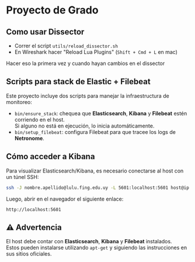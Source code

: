 # Proyecto de Grado

## Como usar Dissector
- Correr el script `utils/reload_dissector.sh`
- En Wireshark hacer "Reload Lua Plugins" (`Shift + Cmd + L` en mac)

Hacer eso la primera vez y cuando hayan cambios en el dissector

## Scripts para stack de Elastic + Filebeat

Este proyecto incluye dos scripts para manejar la infraestructura de monitoreo:

- `bin/ensure_stack`: chequea que **Elasticsearch**, **Kibana** y **Filebeat** estén corriendo en el host.  
  Si alguno no está en ejecución, lo inicia automáticamente.
- `bin/setup_filebeat`: configura Filebeat para que tracee los logs de **Netronome**.

## Cómo acceder a Kibana

Para visualizar Elasticsearch/Kibana, es necesario conectarse al host con un túnel SSH:

```bash
ssh -J nombre.apellido@lulu.fing.edu.uy -L 5601:localhost:5601 host@ip
```

Luego, abrir en el navegador el siguiente enlace:

```
http://localhost:5601
```

## ⚠️ Advertencia

El host debe contar con **Elasticsearch**, **Kibana** y **Filebeat** instalados.  
Estos pueden instalarse utilizando `apt-get` y siguiendo las instrucciones en sus sitios oficiales.
